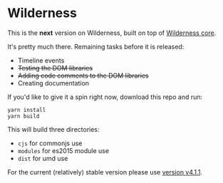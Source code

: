 # Wilderness

This is the **next** version on Wilderness, built on top of
[Wilderness core](https://github.com/colinmeinke/wilderness-core).

It's pretty much there. Remaining tasks before it is released:

- Timeline events
- ~~Testing the DOM libraries~~
- ~~Adding code comments to the DOM libraries~~
- Creating documentation

If you'd like to give it a spin right now, download this repo and run:

```
yarn install
yarn build
```

This will build three directories:

- `cjs` for commonjs use
- `modules` for es2015 module use
- `dist` for umd use

For the current (relatively) stable version please use
[version v4.1.1](https://github.com/colinmeinke/wilderness/tree/v4.1.1).
